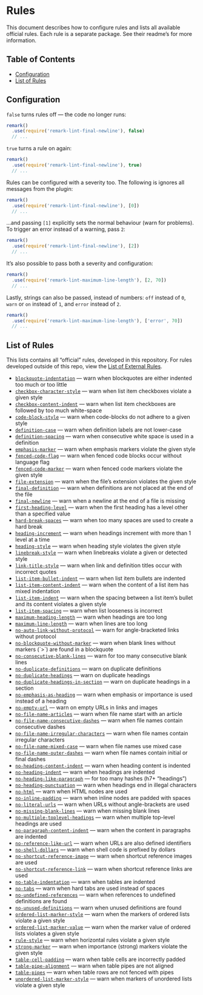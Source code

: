 # Rules

This document describes how to configure rules and lists all available official
rules.  Each rule is a separate package. See their readme’s for more
information.

## Table of Contents

*   [Configuration](#configuration)
*   [List of Rules](#list-of-rules)

## Configuration

`false` turns rules off — the code no longer runs:

```js
remark()
  .use(require('remark-lint-final-newline'), false)
  // ...
```

`true` turns a rule on again:

```js
remark()
  .use(require('remark-lint-final-newline'), true)
  // ...
```

Rules can be configured with a severity too.  The following is ignores all
messages from the plugin:

```js
remark()
  .use(require('remark-lint-final-newline'), [0])
  // ...
```

...and passing `[1]` explicitly sets the normal behaviour (warn for problems).
To trigger an error instead of a warning, pass `2`:

```js
remark()
  .use(require('remark-lint-final-newline'), [2])
  // ...
```

It’s also possible to pass both a severity and configuration:

```js
remark()
  .use(require('remark-lint-maximum-line-length'), [2, 70])
  // ...
```

Lastly, strings can also be passed, instead of numbers:
`off` instead of `0`, `warn` or `on` instead of `1`, and
`error` instead of `2`.

```js
remark()
  .use(require('remark-lint-maximum-line-length'), ['error', 70])
  // ...
```

## List of Rules

This lists contains all “official” rules, developed in this repository.
For rules developed outside of this repo, view the [List of External
Rules][external].

<!--rules start-->

*   [`blockquote-indentation`](https://github.com/wooorm/remark-lint/tree/master/packages/remark-lint-blockquote-indentation) — warn when blockquotes are either indented too much or too little
*   [`checkbox-character-style`](https://github.com/wooorm/remark-lint/tree/master/packages/remark-lint-checkbox-character-style) — warn when list item checkboxes violate a given style
*   [`checkbox-content-indent`](https://github.com/wooorm/remark-lint/tree/master/packages/remark-lint-checkbox-content-indent) — warn when list item checkboxes are followed by too much white-space
*   [`code-block-style`](https://github.com/wooorm/remark-lint/tree/master/packages/remark-lint-code-block-style) — warn when code-blocks do not adhere to a given style
*   [`definition-case`](https://github.com/wooorm/remark-lint/tree/master/packages/remark-lint-definition-case) — warn when definition labels are not lower-case
*   [`definition-spacing`](https://github.com/wooorm/remark-lint/tree/master/packages/remark-lint-definition-spacing) — warn when consecutive white space is used in a definition
*   [`emphasis-marker`](https://github.com/wooorm/remark-lint/tree/master/packages/remark-lint-emphasis-marker) — warn when emphasis markers violate the given style
*   [`fenced-code-flag`](https://github.com/wooorm/remark-lint/tree/master/packages/remark-lint-fenced-code-flag) — warn when fenced code blocks occur without language flag
*   [`fenced-code-marker`](https://github.com/wooorm/remark-lint/tree/master/packages/remark-lint-fenced-code-marker) — warn when fenced code markers violate the given style
*   [`file-extension`](https://github.com/wooorm/remark-lint/tree/master/packages/remark-lint-file-extension) — warn when the file’s extension violates the given style
*   [`final-definition`](https://github.com/wooorm/remark-lint/tree/master/packages/remark-lint-final-definition) — warn when definitions are not placed at the end of the file
*   [`final-newline`](https://github.com/wooorm/remark-lint/tree/master/packages/remark-lint-final-newline) — warn when a newline at the end of a file is missing
*   [`first-heading-level`](https://github.com/wooorm/remark-lint/tree/master/packages/remark-lint-first-heading-level) — warn when the first heading has a level other than a specified value
*   [`hard-break-spaces`](https://github.com/wooorm/remark-lint/tree/master/packages/remark-lint-hard-break-spaces) — warn when too many spaces are used to create a hard break
*   [`heading-increment`](https://github.com/wooorm/remark-lint/tree/master/packages/remark-lint-heading-increment) — warn when headings increment with more than 1 level at a time
*   [`heading-style`](https://github.com/wooorm/remark-lint/tree/master/packages/remark-lint-heading-style) — warn when heading style violates the given style
*   [`linebreak-style`](https://github.com/wooorm/remark-lint/tree/master/packages/remark-lint-linebreak-style) — warn when linebreaks violate a given or detected style
*   [`link-title-style`](https://github.com/wooorm/remark-lint/tree/master/packages/remark-lint-link-title-style) — warn when link and definition titles occur with incorrect quotes
*   [`list-item-bullet-indent`](https://github.com/wooorm/remark-lint/tree/master/packages/remark-lint-list-item-bullet-indent) — warn when list item bullets are indented
*   [`list-item-content-indent`](https://github.com/wooorm/remark-lint/tree/master/packages/remark-lint-list-item-content-indent) — warn when the content of a list item has mixed indentation
*   [`list-item-indent`](https://github.com/wooorm/remark-lint/tree/master/packages/remark-lint-list-item-indent) — warn when the spacing between a list item’s bullet and its content violates a given style
*   [`list-item-spacing`](https://github.com/wooorm/remark-lint/tree/master/packages/remark-lint-list-item-spacing) — warn when list looseness is incorrect
*   [`maximum-heading-length`](https://github.com/wooorm/remark-lint/tree/master/packages/remark-lint-maximum-heading-length) — warn when headings are too long
*   [`maximum-line-length`](https://github.com/wooorm/remark-lint/tree/master/packages/remark-lint-maximum-line-length) — warn when lines are too long
*   [`no-auto-link-without-protocol`](https://github.com/wooorm/remark-lint/tree/master/packages/remark-lint-no-auto-link-without-protocol) — warn for angle-bracketed links without protocol
*   [`no-blockquote-without-marker`](https://github.com/wooorm/remark-lint/tree/master/packages/remark-lint-no-blockquote-without-marker) — warn when blank lines without markers (\`>\`) are found in a blockquote
*   [`no-consecutive-blank-lines`](https://github.com/wooorm/remark-lint/tree/master/packages/remark-lint-no-consecutive-blank-lines) — warn for too many consecutive blank lines
*   [`no-duplicate-definitions`](https://github.com/wooorm/remark-lint/tree/master/packages/remark-lint-no-duplicate-definitions) — warn on duplicate definitions
*   [`no-duplicate-headings`](https://github.com/wooorm/remark-lint/tree/master/packages/remark-lint-no-duplicate-headings) — warn on duplicate headings
*   [`no-duplicate-headings-in-section`](https://github.com/wooorm/remark-lint/tree/master/packages/remark-lint-no-duplicate-headings-in-section) — warn on duplicate headings in a section
*   [`no-emphasis-as-heading`](https://github.com/wooorm/remark-lint/tree/master/packages/remark-lint-no-emphasis-as-heading) — warn when emphasis or importance is used instead of a heading
*   [`no-empty-url`](https://github.com/wooorm/remark-lint/tree/master/packages/remark-lint-no-empty-url) — warn on empty URLs in links and images
*   [`no-file-name-articles`](https://github.com/wooorm/remark-lint/tree/master/packages/remark-lint-no-file-name-articles) — warn when file name start with an article
*   [`no-file-name-consecutive-dashes`](https://github.com/wooorm/remark-lint/tree/master/packages/remark-lint-no-file-name-consecutive-dashes) — warn when file names contain consecutive dashes
*   [`no-file-name-irregular-characters`](https://github.com/wooorm/remark-lint/tree/master/packages/remark-lint-no-file-name-irregular-characters) — warn when file names contain irregular characters
*   [`no-file-name-mixed-case`](https://github.com/wooorm/remark-lint/tree/master/packages/remark-lint-no-file-name-mixed-case) — warn when file names use mixed case
*   [`no-file-name-outer-dashes`](https://github.com/wooorm/remark-lint/tree/master/packages/remark-lint-no-file-name-outer-dashes) — warn when file names contain initial or final dashes
*   [`no-heading-content-indent`](https://github.com/wooorm/remark-lint/tree/master/packages/remark-lint-no-heading-content-indent) — warn when heading content is indented
*   [`no-heading-indent`](https://github.com/wooorm/remark-lint/tree/master/packages/remark-lint-no-heading-indent) — warn when headings are indented
*   [`no-heading-like-paragraph`](https://github.com/wooorm/remark-lint/tree/master/packages/remark-lint-no-heading-like-paragraph) — for too many hashes (h7+ “headings”)
*   [`no-heading-punctuation`](https://github.com/wooorm/remark-lint/tree/master/packages/remark-lint-no-heading-punctuation) — warn when headings end in illegal characters
*   [`no-html`](https://github.com/wooorm/remark-lint/tree/master/packages/remark-lint-no-html) — warn when HTML nodes are used
*   [`no-inline-padding`](https://github.com/wooorm/remark-lint/tree/master/packages/remark-lint-no-inline-padding) — warn when inline nodes are padded with spaces
*   [`no-literal-urls`](https://github.com/wooorm/remark-lint/tree/master/packages/remark-lint-no-literal-urls) — warn when URLs without angle-brackets are used
*   [`no-missing-blank-lines`](https://github.com/wooorm/remark-lint/tree/master/packages/remark-lint-no-missing-blank-lines) — warn when missing blank lines
*   [`no-multiple-toplevel-headings`](https://github.com/wooorm/remark-lint/tree/master/packages/remark-lint-no-multiple-toplevel-headings) — warn when multiple top-level headings are used
*   [`no-paragraph-content-indent`](https://github.com/wooorm/remark-lint/tree/master/packages/remark-lint-no-paragraph-content-indent) — warn when the content in paragraphs are indented
*   [`no-reference-like-url`](https://github.com/wooorm/remark-lint/tree/master/packages/remark-lint-no-reference-like-url) — warn when URLs are also defined identifiers
*   [`no-shell-dollars`](https://github.com/wooorm/remark-lint/tree/master/packages/remark-lint-no-shell-dollars) — warn when shell code is prefixed by dollars
*   [`no-shortcut-reference-image`](https://github.com/wooorm/remark-lint/tree/master/packages/remark-lint-no-shortcut-reference-image) — warn when shortcut reference images are used
*   [`no-shortcut-reference-link`](https://github.com/wooorm/remark-lint/tree/master/packages/remark-lint-no-shortcut-reference-link) — warn when shortcut reference links are used
*   [`no-table-indentation`](https://github.com/wooorm/remark-lint/tree/master/packages/remark-lint-no-table-indentation) — warn when tables are indented
*   [`no-tabs`](https://github.com/wooorm/remark-lint/tree/master/packages/remark-lint-no-tabs) — warn when hard tabs are used instead of spaces
*   [`no-undefined-references`](https://github.com/wooorm/remark-lint/tree/master/packages/remark-lint-no-undefined-references) — warn when references to undefined definitions are found
*   [`no-unused-definitions`](https://github.com/wooorm/remark-lint/tree/master/packages/remark-lint-no-unused-definitions) — warn when unused definitions are found
*   [`ordered-list-marker-style`](https://github.com/wooorm/remark-lint/tree/master/packages/remark-lint-ordered-list-marker-style) — warn when the markers of ordered lists violate a given style
*   [`ordered-list-marker-value`](https://github.com/wooorm/remark-lint/tree/master/packages/remark-lint-ordered-list-marker-value) — warn when the marker value of ordered lists violates a given style
*   [`rule-style`](https://github.com/wooorm/remark-lint/tree/master/packages/remark-lint-rule-style) — warn when horizontal rules violate a given style
*   [`strong-marker`](https://github.com/wooorm/remark-lint/tree/master/packages/remark-lint-strong-marker) — warn when importance (strong) markers violate the given style
*   [`table-cell-padding`](https://github.com/wooorm/remark-lint/tree/master/packages/remark-lint-table-cell-padding) — warn when table cells are incorrectly padded
*   [`table-pipe-alignment`](https://github.com/wooorm/remark-lint/tree/master/packages/remark-lint-table-pipe-alignment) — warn when table pipes are not aligned
*   [`table-pipes`](https://github.com/wooorm/remark-lint/tree/master/packages/remark-lint-table-pipes) — warn when table rows are not fenced with pipes
*   [`unordered-list-marker-style`](https://github.com/wooorm/remark-lint/tree/master/packages/remark-lint-unordered-list-marker-style) — warn when markers of unordered lists violate a given style

<!--rules end-->

[external]: https://github.com/wooorm/remark-lint#list-of-external-rules
